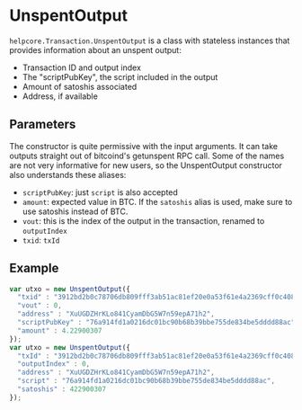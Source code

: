 # UnspentOutput
`helpcore.Transaction.UnspentOutput` is a class with stateless instances that provides information about an unspent output:
- Transaction ID and output index
- The "scriptPubKey", the script included in the output
- Amount of satoshis associated
- Address, if available

## Parameters
The constructor is quite permissive with the input arguments. It can take outputs straight out of bitcoind's getunspent RPC call. Some of the names are not very informative for new users, so the UnspentOutput constructor also understands these aliases:
- `scriptPubKey`: just `script` is also accepted
- `amount`: expected value in BTC. If the `satoshis` alias is used, make sure to use satoshis instead of BTC.
- `vout`: this is the index of the output in the transaction, renamed to `outputIndex`
- `txid`: `txId`

## Example

```javascript
var utxo = new UnspentOutput({
  "txid" : "3912bd2b0c78706db809fff3ab51ac81ef20e0a53f61e4a2369cff0c4084c55c",
  "vout" : 0,
  "address" : "XuUGDZHrKLo841CyamDbG5W7n59epA71h2",
  "scriptPubKey" : "76a914fd1a0216dc01bc90b68b39bbe755de834be5dddd88ac",
  "amount" : 4.22900307
});
var utxo = new UnspentOutput({
  "txId" : "3912bd2b0c78706db809fff3ab51ac81ef20e0a53f61e4a2369cff0c4084c55c",
  "outputIndex" : 0,
  "address" : "XuUGDZHrKLo841CyamDbG5W7n59epA71h2",
  "script" : "76a914fd1a0216dc01bc90b68b39bbe755de834be5dddd88ac",
  "satoshis" : 422900307
});
```

